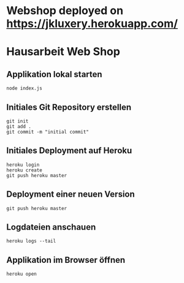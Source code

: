 
# Webshop deployed on https://jkluxery.herokuapp.com/



# Hausarbeit Web Shop

## Applikation lokal starten

	node index.js	

## Initiales Git Repository erstellen

	git init
	git add .
	git commit -m "initial commit"
	
## Initiales Deployment auf Heroku

	heroku login
	heroku create
	git push heroku master

## Deployment einer neuen Version

	git push heroku master

## Logdateien anschauen

	heroku logs --tail

## Applikation im Browser öffnen

	heroku open
